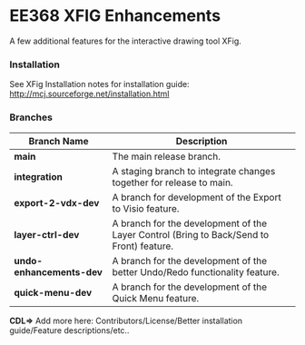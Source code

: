 # EE368 XFIG Enhancements

A few additional features for the interactive drawing tool XFig.

### Installation

See XFig Installation notes for installation guide: http://mcj.sourceforge.net/installation.html

### Branches

| Branch Name                 | Description                                                                              |
|-----------------------------|------------------------------------------------------------------------------------------|
| **main**                    | The main release branch.                                                                 |
| **integration**             | A staging branch to integrate changes together for release to main.                      |
| **export-2-vdx-dev**        | A branch for development of the Export to Visio feature.                                 |
| **layer-ctrl-dev**          | A branch for the development of the Layer Control (Bring to Back/Send to Front) feature. |
| **undo-enhancements-dev**   | A branch for the development of the better Undo/Redo functionality feature.              |
| **quick-menu-dev**          | A branch for the development of the Quick Menu feature.                                  |


**CDL=>** Add more here: Contributors/License/Better installation guide/Feature descriptions/etc..

